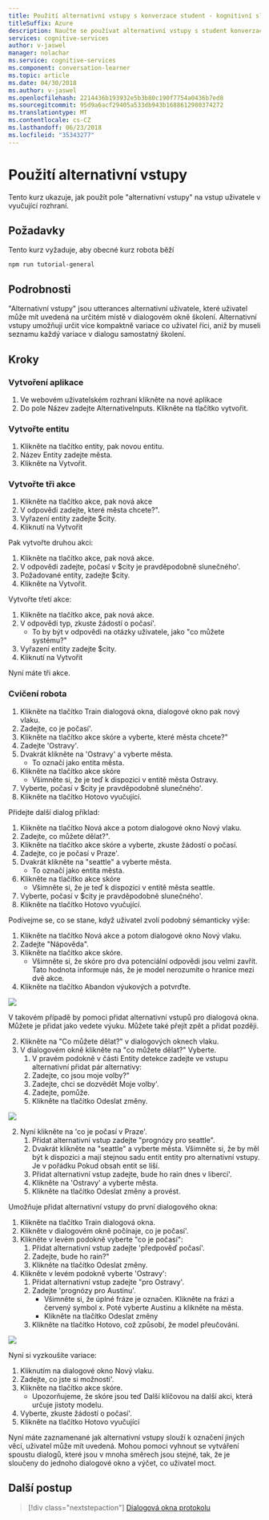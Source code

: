 ```yaml
---
title: Použití alternativní vstupy s konverzace student - kognitivní služby Microsoft | Microsoft Docs
titleSuffix: Azure
description: Naučte se používat alternativní vstupy s student konverzace.
services: cognitive-services
author: v-jaswel
manager: nolachar
ms.service: cognitive-services
ms.component: conversation-learner
ms.topic: article
ms.date: 04/30/2018
ms.author: v-jaswel
ms.openlocfilehash: 2214436b193932e5b3b80c190f7754a0436b7ed8
ms.sourcegitcommit: 95d9a6acf29405a533db943b1688612980374272
ms.translationtype: MT
ms.contentlocale: cs-CZ
ms.lasthandoff: 06/23/2018
ms.locfileid: "35343277"
---
```

# <a name="how-to-use-alternative-inputs"></a>Použití alternativní vstupy

Tento kurz ukazuje, jak použít pole "alternativní vstupy" na vstup uživatele v vyučující rozhraní.

## <a name="requirements"></a>Požadavky
Tento kurz vyžaduje, aby obecné kurz robota běží

    npm run tutorial-general

## <a name="details"></a>Podrobnosti
"Alternativní vstupy" jsou utterances alternativní uživatele, které uživatel může mít uvedená na určitém místě v dialogovém okně školení. Alternativní vstupy umožňují určit více kompaktně variace co uživatel říci, aniž by museli seznamu každý variace v dialogu samostatný školení.

## <a name="steps"></a>Kroky

### <a name="create-the-application"></a>Vytvoření aplikace

1. Ve webovém uživatelském rozhraní klikněte na nové aplikace
2. Do pole Název zadejte AlternativeInputs. Klikněte na tlačítko vytvořit.

### <a name="create-an-entity"></a>Vytvořte entitu

1. Klikněte na tlačítko entity, pak novou entitu.
2. Název Entity zadejte města.
3. Klikněte na Vytvořit.

### <a name="create-three-actions"></a>Vytvořte tři akce

1. Klikněte na tlačítko akce, pak nová akce
2. V odpovědi zadejte, které města chcete?".
3. Vyřazení entity zadejte $city.
3. Kliknutí na Vytvořit

Pak vytvořte druhou akci:

1. Klikněte na tlačítko akce, pak nová akce.
3. V odpovědi zadejte, počasí v $city je pravděpodobně slunečného'.
4. Požadované entity, zadejte $city.
4. Klikněte na Vytvořit.

Vytvořte třetí akce:

1. Klikněte na tlačítko akce, pak nová akce.
3. V odpovědi typ, zkuste žádostí o počasí'.
    - To by být v odpovědi na otázky uživatele, jako "co můžete systému?"
4. Vyřazení entity zadejte $city.
4. Kliknutí na Vytvořit

Nyní máte tři akce.

### <a name="train-the-bot"></a>Cvičení robota

1. Klikněte na tlačítko Train dialogová okna, dialogové okno pak nový vlaku.
2. Zadejte, co je počasí'.
3. Klikněte na tlačítko akce skóre a vyberte, které města chcete?"
2. Zadejte 'Ostravy'.
3. Dvakrát klikněte na 'Ostravy' a vyberte města.
    - To označí jako entita města.
5. Klikněte na tlačítko akce skóre
    - Všimněte si, že je teď k dispozici v entitě města Ostravy. 
6. Vyberte, počasí v $city je pravděpodobně slunečného'.
7. Klikněte na tlačítko Hotovo vyučující.

Přidejte další dialog příklad:

1. Klikněte na tlačítko Nová akce a potom dialogové okno Nový vlaku.
2. Zadejte, co můžete dělat?".
3. Klikněte na tlačítko akce skóre a vyberte, zkuste žádostí o počasí.
2. Zadejte, co je počasí v Praze'.
3. Dvakrát klikněte na "seattle" a vyberte města.
    - To označí jako entita města.
5. Klikněte na tlačítko akce skóre
    - Všimněte si, že je teď k dispozici v entitě města seattle. 
6. Vyberte, počasí v $city je pravděpodobně slunečného'.
7. Klikněte na tlačítko Hotovo vyučující.

Podívejme se, co se stane, když uživatel zvolí podobný sémanticky výše:

1. Klikněte na tlačítko Nová akce a potom dialogové okno Nový vlaku.
2. Zadejte "Nápověda".
3. Klikněte na tlačítko akce skóre.
    - Všimněte si, že skóre pro dva potenciální odpovědi jsou velmi zavřít. Tato hodnota informuje nás, že je model nerozumíte o hranice mezi dvě akce.
6. Klikněte na tlačítko Abandon výukových a potvrďte.

![](../media/tutorial8_closescores.png)

V takovém případě by pomoci přidat alternativní vstupů pro dialogová okna. Můžete je přidat jako vedete výuku. Můžete také přejít zpět a přidat později.

2. Klikněte na "Co můžete dělat?" v dialogových oknech vlaku.
2. V dialogovém okně klikněte na "co můžete dělat?" Vyberte.
    1. V pravém podokně v části Entity detekce zadejte ve vstupu alternativní přidat pár alternativy:
    1. Zadejte, co jsou moje volby?"
    2. Zadejte, chci se dozvědět Moje volby'.
    3. Zadejte, pomůže.
    1. Klikněte na tlačítko Odeslat změny.


![](../media/tutorial8_helpalternates.png)

2. Nyní klikněte na 'co je počasí v Praze'.
    1. Přidat alternativní vstup zadejte "prognózy pro seattle".
    2. Dvakrát klikněte na "seattle" a vyberte města. Všimněte si, že by měl být k dispozici a mají stejnou sadu entit entity pro alternativní vstupy. Je v pořádku Pokud obsah entit se liší.
    3. Přidat alternativní vstup zadejte, bude ho rain dnes v liberci'.
    4. Klikněte na 'Ostravy' a vyberte města.
    5. Klikněte na tlačítko Odeslat změny a provést.


Umožňuje přidat alternativní vstupy do první dialogového okna:

1. Klikněte na tlačítko Train dialogová okna.
2. Klikněte v dialogovém okně počínaje, co je počasí'.
2. Klikněte v levém podokně vyberte "co je počasí":
    1. Přidat alternativní vstup zadejte 'předpověď počasí'.
    2. Zadejte, bude ho rain?"
    3. Klikněte na tlačítko Odeslat změny.
4. Klikněte v levém podokně vyberte 'Ostravy':
    1. Přidat alternativní vstup zadejte "pro Ostravy'.
    2. Zadejte 'prognózy pro Austinu'.
        - Všimněte si, že úplné fráze je označen. Klikněte na frázi a červený symbol x. Poté vyberte Austinu a klikněte na města.
        - Klikněte na tlačítko Odeslat změny
    1. Klikněte na tlačítko Hotovo, což způsobí, že model přeučování.

![](../media/tutorial8_altcities.png)

Nyní si vyzkoušíte variace:

1. Kliknutím na dialogové okno Nový vlaku.
2. Zadejte, co jste si možnosti'.
3. Klikněte na tlačítko akce skóre.
    - Upozorňujeme, že skóre jsou teď Další klíčovou na další akci, která určuje jistoty modelu.
2. Vyberte, zkuste žádostí o počasí'.
6. Klikněte na tlačítko Hotovo vyučující

Nyní máte zaznamenané jak alternativní vstupy slouží k označení jiných věcí, uživatel může mít uvedená. Mohou pomoci vyhnout se vytváření spoustu dialogů, které jsou v mnoha směrech jsou stejné, tak, že je sloučeny do jednoho dialogové okno a výčet, co uživatel moct.

## <a name="next-steps"></a>Další postup

> [!div class="nextstepaction"]
> [Dialogová okna protokolu](./9-log-dialogs.md)
